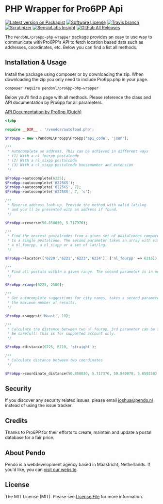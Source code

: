 # PHP Wrapper for Pro6PP Api

[![Latest version on Packagist](https://img.shields.io/packagist/v/pendonl/pro6pp-php-wrapper.svg?style=flat-square)](https://packagist.org/packages/pendonl/laravel-fontawesome)
[![Software License](https://img.shields.io/badge/license-MIT-brightgreen.svg?style=flat-square)](LICENSE)
[![Travis branch](https://img.shields.io/travis/PendoNL/pro6pp-php-wrapper/master.svg)](https://travis-ci.org/PendoNL/laravel-fontawesome)
[![Scrutinizer](https://img.shields.io/scrutinizer/g/PendoNL/pro6pp-php-wrapper.svg)](https://scrutinizer-ci.com/g/PendoNL/laravel-fontawesome/)
[![SensioLabs Insight](https://img.shields.io/sensiolabs/i/0bcf56eb-37d1-4525-a4ef-2375d03563aa.svg)](https://insight.sensiolabs.com/projects/e660c560-9d50-43e3-9be1-e556ba78f189)
[![Github All Releases](https://img.shields.io/github/downloads/pendo/pro6pp-php-wrapper/total.svg)](https://github.com/pendonl/laravel-fontawesome)

The `PendoNL/pro6pp-php-wrapper` package provides an easy to use way to communicate with Pro6PP's API to fetch location based data such as addresses, coordinates, etc. Below you can find a list all methods.

## Installation & Usage

Install the package using composer or by downloading the zip. When downloading the zip you only need to include Pro6pp.php in your page.

`composer require pendonl/pro6pp-php-wrapper`

Below you'll find a page with all methods.  Please reference the class and API documentation by Pro6pp for all parameters. 

[API Documentation by Pro6pp (Dutch)](https://www.pro6pp.nl/developers/basic-information)

```php
<?php

require __DIR__ . '/vendor/autoload.php';

$Pro6pp = new \PendoNL\Pro6pp\Pro6pp('api_code', 'json');

/**
 * Autocomplete an address. This can be achieved in different ways
 * (1) With a nl_fourpp postalcode
 * (2) With a nl_sixpp postalcode
 * (3) With a nl_sixpp postalcode housenumber and extension
 */

$Pro6pp->autocomplete(6225);
$Pro6pp->autocomplete('6225XS');
$Pro6pp->autocomplete('6225XS', 7);
$Pro6pp->autocomplete('6225XS', 7, 'c');

/**
 * Reverse address look-up. Provide the method with valid lat/lng
 * and you'll be presented with an address if found.
 */

$Pro6pp->reverse(50.858030, 5.717376);

/**
 * Find the nearest postalcodes from a given set of postalcodes compared
 * to a single postalcode. The second parameter takes an array with either
 * a nl_fourpp, a nl_sixpp or a set of lat/lng.
 */

$Pro6pp->locator(['6220','6221','6223','6224'], ['nl_fourpp' => 6216]);

/**
 * Find all postals within a given range. The second parameter is in meters.
 */

$Pro6pp->range(6225, 2500);

/**
 * Get autocomplete suggestions for city names, takes a second parameter for
 * the maximum number of results.
 */

$Pro6pp->suggest('Maast', 10);

/**
 * Calculate the distance between two nl_fourpp, 3rd parameter can be set to 'road',
 * be carefull: this is for supported account only.
 */

$Pro6pp->distance(6225, 6210, 'straight');

/**
 * Calculate distance between two coordinates
 */

$Pro6pp->coordinate_distance(50.858030, 5.717376, 50.840078, 5.659258);
```

## Security

If you discover any security related issues, please email joshua@pendo.nl instead of using the issue tracker.

## Credits

Thanks to Pro6PP for their efforts to create, maintain and update a postal database for a fair price.

## About Pendo
Pendo is a webdevelopment agency based in Maastricht, Netherlands. If you'd like, you can [visit our website](https://pendo.nl).

## License

The MIT License (MIT). Please see [License File](LICENSE) for more information.
